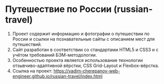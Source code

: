 # Путешествие по России (russian-travel)
1. Проект содержит информацию и фотографии о путешествии по России и ссылки на познавательные сайты с описанием мест для путешествий.
2. Сайт разработан в соответствии со стандартами HTML5 и CSS3 и с учётом требований БЭМ-методологии.
3. Особенностью проекта является использование технологии отзывчиво-адаптивной вёрстки, CSS Grid-Layout и Flexbox-вёрстка.
4. Ссылка на проект: https://vadim-cherepanov-web-engineer.github.io/russian-travel/index.html
